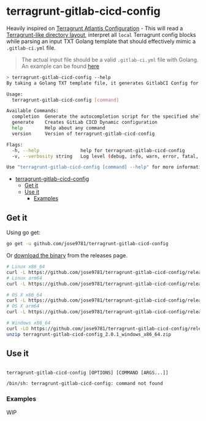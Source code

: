 # terragrunt-gitlab-cicd-config

Heavily inspired on [Terragrunt Atlantis Configuration](https://github.com/transcend-io/terragrunt-atlantis-config) - This will read a [Terragrunt-like directory layout](https://github.com/gruntwork-io/terragrunt-infrastructure-live-example), interpret all `local` Terragrunt config blocks while parsing an input TXT Golang template that should effectively mimic a `.gitlab-ci.yml` file.

> The actual input file should be a valid `.gitlab-ci.yml` file with Golang. An example can be found [here](test/inputs/.gitlab-ci.yml.tpl)

```bash
> terragrunt-gitlab-cicd-config --help
By taking a Golang TXT template file, it generates GitlabCI Config for Terragrunt IaC live style projects maintained in a mono-repo fashion.

Usage:
  terragrunt-gitlab-cicd-config [command]

Available Commands:
  completion  Generate the autocompletion script for the specified shell
  generate    Creates GitLab CICD Dynamic configuration
  help        Help about any command
  version     Version of terragrunt-gitlab-cicd-config

Flags:
  -h, --help               help for terragrunt-gitlab-cicd-config
  -v, --verbosity string   Log level (debug, info, warn, error, fatal, panic (default "info")

Use "terragrunt-gitlab-cicd-config [command] --help" for more information about a command.
```
<!-- TOC -->

- [terragrunt-gitlab-cicd-config](#app)
  - [Get it](#get-it)
  - [Use it](#use-it)
    - [Examples](#examples)

<!-- /TOC -->

## Get it

Using go get:

```bash
go get -u github.com/jose9781/terragrunt-gitlab-cicd-config
```

Or [download the binary](https://github.com/jose9781/terragrunt-gitlab-cicd-config/releases/latest) from the releases page.

```bash
# Linux x86_64
curl -L https://github.com/jose9781/terragrunt-gitlab-cicd-config/releases/download/2.0.1/terragrunt-gitlab-cicd-config_2.0.1_linux_x86_64.tar.gz | tar xz
# Linux arm64
curl -L https://github.com/jose9781/terragrunt-gitlab-cicd-config/releases/download/2.0.1/terragrunt-gitlab-cicd-config_2.0.1_linux_arm64.tar.gz | tar xz

# OS X x86_64
curl -L https://github.com/jose9781/terragrunt-gitlab-cicd-config/releases/download/2.0.1/terragrunt-gitlab-cicd-config_2.0.1_osx_x86_64.tar.gz | tar xz
# OS X arm64
curl -L https://github.com/jose9781/terragrunt-gitlab-cicd-config/releases/download/2.0.1/terragrunt-gitlab-cicd-config_2.0.1_osx_arm64.tar.gz | tar xz

# Windows x86_64
curl -LO https://github.com/jose9781/terragrunt-gitlab-cicd-config/releases/download/2.0.1/terragrunt-gitlab-cicd-config_2.0.1_windows_x86_64.zip
unzip terragrunt-gitlab-cicd-config_2.0.1_windows_x86_64.zip
```

## Use it

```text

terragrunt-gitlab-cicd-config [OPTIONS] [COMMAND [ARGS...]]

/bin/sh: terragrunt-gitlab-cicd-config: command not found
```

### Examples

WIP
